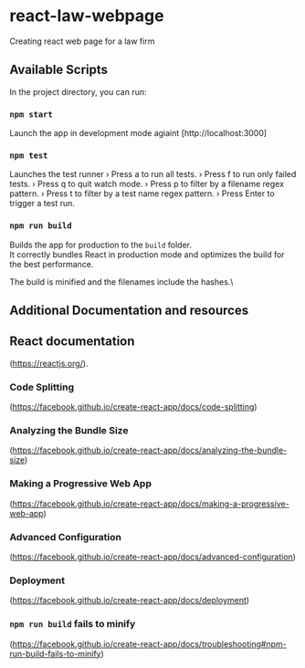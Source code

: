 # react-law-webpage
Creating react web page for a law firm

## Available Scripts

In the project directory, you can run:
### `npm start`
Launch the app in development mode agiaint [http://localhost:3000]
### `npm test`

Launches the test runner 
 › Press a to run all tests.
 › Press f to run only failed tests.
 › Press q to quit watch mode.
 › Press p to filter by a filename regex pattern.
 › Press t to filter by a test name regex pattern.
 › Press Enter to trigger a test run.

### `npm run build`

Builds the app for production to the `build` folder.\
It correctly bundles React in production mode and optimizes the build for the best performance.

The build is minified and the filenames include the hashes.\

## Additional Documentation and resources

## React documentation
(https://reactjs.org/).

### Code Splitting
(https://facebook.github.io/create-react-app/docs/code-splitting)

### Analyzing the Bundle Size
(https://facebook.github.io/create-react-app/docs/analyzing-the-bundle-size)
### Making a Progressive Web App
(https://facebook.github.io/create-react-app/docs/making-a-progressive-web-app)
### Advanced Configuration
(https://facebook.github.io/create-react-app/docs/advanced-configuration)

### Deployment
(https://facebook.github.io/create-react-app/docs/deployment)

### `npm run build` fails to minify
(https://facebook.github.io/create-react-app/docs/troubleshooting#npm-run-build-fails-to-minify)

